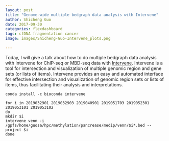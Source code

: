 ```yaml
---
layout: post
title: "Genome-wide multiple bedgraph data analysis with Intervene"
author: Shicheng Guo
date: 2017-09-30
categories: flexdashboard
tags: cfDNA fragmentation cancer
image: images/Shicheng-Guo-Intervene_plots.png

---
```


Today, I will give a talk about how to do multiple bedgraph data analysis with Intervene for ChIP-seq or MBD-seq data with [Intervene](https://intervene.readthedocs.io/en/latest/introduction.html). Intervene is a tool for intersection and visualization of multiple genomic region and gene sets (or lists of items). Intervene provides an easy and automated interface for effective intersection and visualization of genomic region sets or lists of items, thus facilitating their analysis and interpretations.

```
conda install -c bioconda intervene

for i in 2019032901 2019032903 2019040901 2019051703 2019052301 2019053101 2019053102
do
mkdir $i
intervene venn -i /gpfs/home/guosa/hpc/methylation/pancrease/medip/venn/$i*.bed --project $i
done
```
